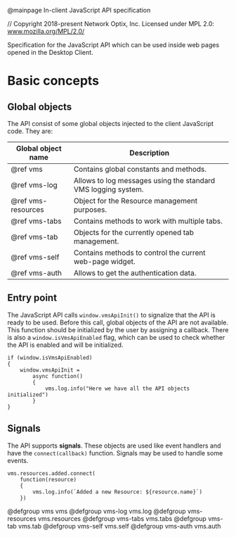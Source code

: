 @mainpage In-client JavaScript API specification

// Copyright 2018-present Network Optix, Inc. Licensed under MPL 2.0: www.mozilla.org/MPL/2.0/

Specification for the JavaScript API which can be used inside web pages opened in the Desktop
Client.

# Basic concepts

## Global objects

The API consist of some global objects injected to the client JavaScript code. They are:

| Global object name | Description                                                   |
| ------------------ | ------------------------------------------------------------- |
| @ref vms           | Contains global constants and methods.                        |
| @ref vms-log       | Allows to log messages using the standard VMS logging system. |
| @ref vms-resources | Object for the Resource management purposes.                  |
| @ref vms-tabs      | Contains methods to work with multiple tabs.                  |
| @ref vms-tab       | Objects for the currently opened tab management.              |
| @ref vms-self      | Contains methods to control the current web-page widget.      |
| @ref vms-auth      | Allows to get the authentication data.                        |

## Entry point

The JavaScript API calls `window.vmsApiInit()` to signalize that the API is ready to be used.
Before this call, global objects of the API are not available. This function should be initialized
by the user by assigning a callback. There is also a `window.isVmsApiEnabled` flag, which can be
used to check whether the API is enabled and will be initialized.

    if (window.isVmsApiEnabled)
    {
        window.vmsApiInit =
            async function()
            {
                vms.log.info("Here we have all the API objects initialized")
            }
    }

## Signals

The API supports **signals**. These objects are used like event handlers and have the
`connect(callback)` function. Signals may be used to handle some events.

    vms.resources.added.connect(
        function(resource)
        {
            vms.log.info(`Added a new Resource: ${resource.name}`)
        })

@defgroup vms vms
@defgroup vms-log vms.log
@defgroup vms-resources vms.resources
@defgroup vms-tabs vms.tabs
@defgroup vms-tab vms.tab
@defgroup vms-self vms.self
@defgroup vms-auth vms.auth
